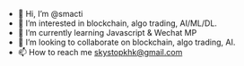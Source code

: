 - 👋 Hi, I’m @smacti
- 👀 I’m interested in blockchain, algo trading, AI/ML/DL.
- 🌱 I’m currently learning Javascript & Wechat MP
- 💞️ I’m looking to collaborate on blockchain, algo trading, AI.
- 📫 How to reach me skystopkhk@gmail.com

<!---
smacti/smacti is a ✨ special ✨ repository because its `README.md` (this file) appears on your GitHub profile.
You can click the Preview link to take a look at your changes.
--->
